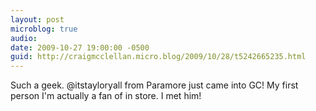 ```yaml
---
layout: post
microblog: true
audio: 
date: 2009-10-27 19:00:00 -0500
guid: http://craigmcclellan.micro.blog/2009/10/28/t5242665235.html
---
```

Such a geek. @itstayloryall from Paramore just came into GC! My first person I'm actually a fan of in store. I met him!
